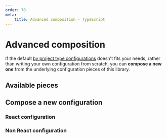 ```yaml
---
order: 70
meta:
    title: Advanced composition - TypeScript
---
```


# Advanced composition

If the default [by project type configurations](default.md/#available-configurations) doesn't fits your needs, rather than writing your own configuration from scratch, you can **compose a new one** from the underlying configuration pieces of this library.

## Available pieces

## Compose a new configuration

### React configuration

### Non React configuration
